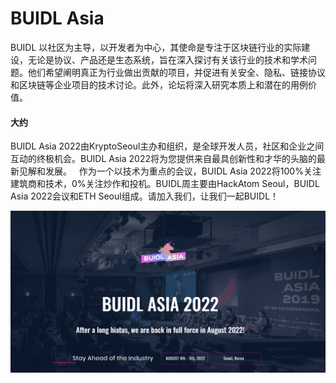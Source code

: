 # 

# BUIDL Asia

BUIDL 以社区为主导，以开发者为中心，其使命是专注于区块链行业的实际建设，无论是协议、产品还是生态系统，旨在深入探讨有关该行业的技术和学术问题。他们希望阐明真正为行业做出贡献的项目，并促进有关安全、隐私、链接协议和区块链等企业项目的技术讨论。此外，论坛将深入研究本质上和潜在的用例价值。

#### ‎大约‎

BUIDL Asia 2022由KryptoSeoul主办和组织，是全球开发人员，社区和企业之间互动的终极机会。BUIDL Asia 2022将为您提供来自最具创新性和才华的头脑的最新见解和发展。‎ ‎ ‎ ‎作为一个以技术为重点的会议，BUIDL Asia 2022将100%关注建筑商和技术，0%关注炒作和投机。BUIDL周主要由HackAtom Seoul，BUIDL Asia 2022会议和ETH Seoul组成。请加入我们，让我们一起BUIDL！‎

![image-20220719160644691](image-20220719160644691.png)

